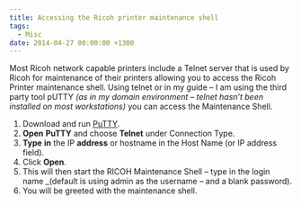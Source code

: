 ```yaml
---
title: Accessing the Ricoh printer maintenance shell
tags:
  - Misc
date: 2014-04-27 00:00:00 +1300
---
```


Most Ricoh network capable printers include a Telnet server that is used by Ricoh for maintenance of their printers allowing you to access the Ricoh Printer maintenance shell. Using telnet or in my guide – I am using the third party tool pUTTY _(as in my domain environment – telnet hasn’t been installed on most workstations)_ you can access the Maintenance Shell.

  1. Download and run [PuTTY](http://www.chiark.greenend.org.uk/~sgtatham/putty/download.html).
  2. **Open** **PuTTY** and choose **Telnet** under Connection Type.
  3. **Type** **in** the IP **address** or hostname in the Host Name (or IP address field).
  4. Click **Open**.
  5. This will then start the RICOH Maintenance Shell – type in the login name _(default is using admin as the username – and a blank password).
  6. You will be greeted with the maintenance shell.

